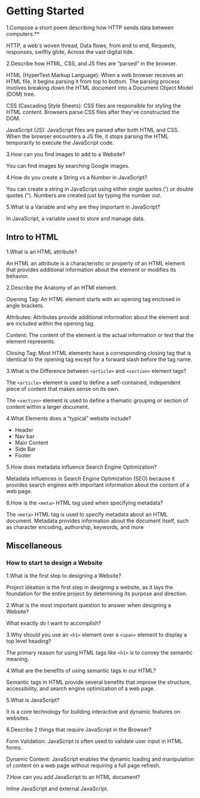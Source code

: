 # Getting Started

1.Compose a short poem describing how HTTP sends data between computers.**

HTTP, a web's woven thread,
Data flows, from end to end,
Requests, responses, swiftly glide,
Across the vast digital tide.

2.Describe how HTML, CSS, and JS files are “parsed” in the browser.

HTML (HyperText Markup Language):
When a web browser receives an HTML file, it begins parsing it from top to bottom. The parsing process involves breaking down the HTML document into a Document Object Model (DOM) tree.

CSS (Cascading Style Sheets):
CSS files are responsible for styling the HTML content. Browsers parse CSS files after they've constructed the DOM.

JavaScript (JS):
JavaScript files are parsed after both HTML and CSS. When the browser encounters a JS file, it stops parsing the HTML temporarily to execute the JavaScript code.

3.How can you find images to add to a Website?

You can find images by searching Google images.

4.How do you create a String vs a Number in JavaScript?

You can create a string in JavaScript using either single quotes (') or double quotes ("). Numbers are created just by typing the number out.

5.What is a Variable and why are they important in JavaScript?

In JavaScript, a variable used to store and manage data.

## Intro to HTML

1.What is an HTML attribute?

An HTML an attribute is a characteristic or property of an HTML element that provides additional information about the element or modifies its behavior.

2.Describe the Anatomy of an HTMl element.

Opening Tag: An HTML element starts with an opening tag enclosed in angle brackets.

Attributes: Attributes provide additional information about the element and are included within the opening tag. 

Content: The content of the element is the actual information or text that the element represents.

Closing Tag: Most HTML elements have a corresponding closing tag that is identical to the opening tag except for a forward slash before the tag name.

3.What is the Difference between `<article>` and `<section>` element tags?

The `<article>` element is used to define a self-contained, independent piece of content that makes sense on its own.

The `<section>` element is used to define a thematic grouping or section of content within a larger document.

4.What Elements does a “typical” website include?

* Header
* Nav bar
* Main Content
* Side Bar
* Footer

5.How does metadata influence Search Engine Optimization?

Metadata influences in Search Engine Optimization (SEO) because it provides search engines with important information about the content of a web page.

6.How is the `<meta>` HTML tag used when specifying metadata?

The `<meta>` HTML tag is used to specify metadata about an HTML document. Metadata provides information about the document itself, such as character encoding, authorship, keywords, and more

## Miscellaneous

### How to start to design a Website

1.What is the first step to designing a Website?

Project ideation is the first step in designing a website, as it lays the foundation for the entire project by determining its purpose and direction.

2.What is the most important question to answer when designing a Website?

What exactly do I want to accomplish?

3.Why should you use an `<h1>` element over a `<span>` element to display a top level heading?

The primary reason for using HTML tags like `<h1>` is to convey the semantic meaning.

4.What are the benefits of using semantic tags in our HTML?

Semantic tags in HTML provide several benefits that improve the structure, accessibility, and search engine optimization of a web page.

5.What is JavaScript?

It is a core technology for building interactive and dynamic features on websites. 

6.Describe 2 things that require JavaScript in the Browser?

Form Validation:
JavaScript is often used to validate user input in HTML forms. 

Dynamic Content:
JavaScript enables the dynamic loading and manipulation of content on a web page without requiring a full page refresh.

7.How can you add JavaScript to an HTML document?

Inline JavaScript and external JavaScript.
